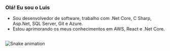### Olá! Eu sou o Luis

- Sou desenvolvedor de software, trabalho com .Net Core, C Sharp, Asp.Net, SQL Server, Git e Azure.
- Estou aprimorando os meus conhecimentos em AWS, React e .Net Core.



## 
  

![Snake animation](https://github.com/LuisEEduardo/LuisEEduardo/blob/output/github-contribution-grid-snake.svg)


